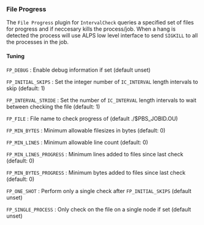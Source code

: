 ### File Progress
The `File Progress` plugin for `IntervalCheck` queries a specified set of files for progress and if neccesary kills the process/job. When a hang is detected the process will use ALPS low level interface to send `SIGKILL` to all the processes in the job.

#### Tuning
`FP_DEBUG`              : Enable debug information if set (default unset)

`FP_INITIAL_SKIPS`      : Set the integer number of `IC_INTERVAL` length intervals to skip (default: 1)

`FP_INTERVAL_STRIDE`    : Set the number of `IC_INTERVAL` length intervals to wait between checking the file (default: 1)

`FP_FILE`               : File name to check progress of (default ./$PBS_JOBID.OU)

`FP_MIN_BYTES`          : Minimum allowable filesizes in bytes (default: 0)

`FP_MIN_LINES`          : Minimum allowable line count (default: 0)

`FP_MIN_LINES_PROGRESS` : Minimum lines added to files since last check (default: 0)

`FP_MIN_BYTES_PROGRESS` : Minimum bytes added to files since last check (default: 0)

`FP_ONE_SHOT`           : Perform only a single check after `FP_INITIAL_SKIPS` (default unset)

`FP_SINGLE_PROCESS`     : Only check on the file on a single node if set (default unset)
